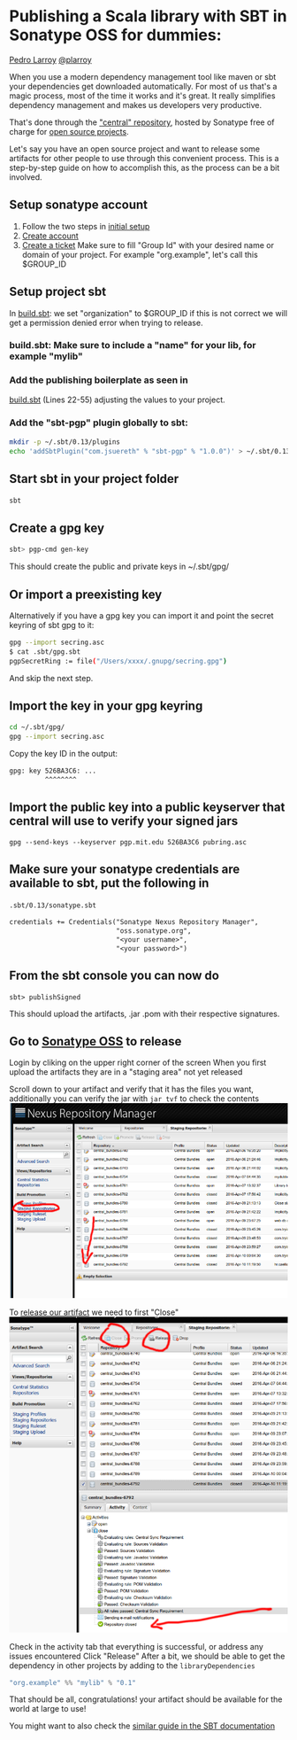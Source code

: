 # Publishing a Scala library with SBT in Sonatype OSS for dummies:
[Pedro Larroy](https://github.com/larroy) [@plarroy](https://twitter.com/plarroy)

When you use a modern dependency management tool like maven or sbt your dependencies get downloaded
automatically. For most of us that's a magic process, most of the time it works and it's great. It
really simplifies dependency management and makes us developers very productive.

That's done through the ["central" repository](http://central.sonatype.org/), hosted by Sonatype
free of charge for [open source projects](http://central.sonatype.org/pages/ossrh-guide.html). 

Let's say you have an open source project and want to release some artifacts for other people to use
through this convenient process. This is a step-by-step guide on how to accomplish this, as the
process can be a bit involved.

## Setup sonatype account
1. Follow the two steps in [initial
setup](http://central.sonatype.org/pages/ossrh-guide.html#initial-setup)
2. [Create account](https://issues.sonatype.org/secure/Signup!default.jspa)
3. [Create a ticket](https://issues.sonatype.org/secure/CreateIssue.jspa?issuetype=21&pid=10134)
    Make sure to fill "Group Id" with your desired name or domain of your project. For example
    "org.example", let's call this $GROUP_ID
    
## Setup project sbt

In [build.sbt](https://github.com/openquant/YahooFinanceScala/blob/master/build.sbt#L3): we set
    "organization" to $GROUP_ID if this is not correct we will get a permission denied error when
    trying to release.

### build.sbt: Make sure to include a "name" for your lib, for example "mylib"

### Add the publishing boilerplate as seen in
[build.sbt](https://github.com/openquant/YahooFinanceScala/blob/master/build.sbt#L22) (Lines 22-55)
adjusting the values to your project.

### Add the "sbt-pgp" plugin globally to sbt:
```sh
mkdir -p ~/.sbt/0.13/plugins
echo 'addSbtPlugin("com.jsuereth" % "sbt-pgp" % "1.0.0")' > ~/.sbt/0.13/plugins/gpg.sbt
```

## Start sbt in your project folder
```sh
sbt
```

## Create a gpg key
```sh
sbt> pgp-cmd gen-key
```
This should create the public and private keys in ~/.sbt/gpg/

## Or import a preexisting key 
Alternatively if you have a gpg key you can import it and point the secret keyring of sbt gpg to it:
```sh
gpg --import secring.asc
$ cat .sbt/gpg.sbt
pgpSecretRing := file("/Users/xxxx/.gnupg/secring.gpg")
```
And skip the next step.

## Import the key in your gpg keyring

```sh
cd ~/.sbt/gpg/
gpg --import secring.asc
```

Copy the key ID in the output:
```
gpg: key 526BA3C6: ...
         ^^^^^^^^
```

## Import the public key into a public keyserver that central will use to verify your signed jars

```
gpg --send-keys --keyserver pgp.mit.edu 526BA3C6 pubring.asc
```

## Make sure your sonatype credentials are available to sbt, put the following in
`.sbt/0.13/sonatype.sbt`
```
credentials += Credentials("Sonatype Nexus Repository Manager",
                           "oss.sonatype.org",
                           "<your username>",
                           "<your password>")
```

## From the sbt console you can now do
```
sbt> publishSigned
```
This should upload the artifacts, .jar .pom with their respective signatures.


## Go to [Sonatype OSS](https://oss.sonatype.org/) to release 

Login by cliking on the upper right corner of the screen
When you first upload the artifacts they are in a "staging area" not yet released

Scroll down to your artifact and verify that it has the files you want, additionally you can verify the jar with `jar tvf` to check the contents
![screen shot 00](sonatype_00.png)

To [release our artifact](http://central.sonatype.org/pages/releasing-the-deployment.html) we need to first "Close" 
![screen shot 01](sonatype_01.png)

Check in the activity tab that everything is successful, or address any issues encountered
 Click "Release"
After a bit, we should be able to get the dependency in other projects by adding to the `libraryDependencies`
```scala
"org.example" %% "mylib" % "0.1"
```

That should be all, congratulations! your artifact should be available for the world at large to use!

You might want to also check the [similar guide in the SBT documentation](http://www.scala-sbt.org/0.13/docs/Using-Sonatype.html)
